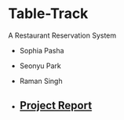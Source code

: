 # Table-Track
A Restaurant Reservation System

- Sophia Pasha
- Seonyu Park
- Raman Singh

- ## [Project Report](/REPORT.md)

